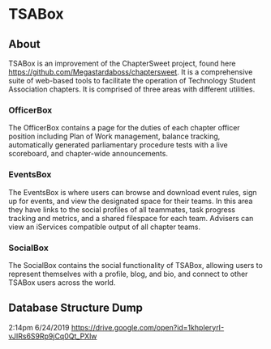 # TSABox

## About
TSABox is an improvement of the ChapterSweet project, found here https://github.com/Megastardaboss/chaptersweet.
It is a comprehensive suite of web-based tools to facilitate the operation of Technology Student Association chapters.
It is comprised of three areas with different utilities.

### OfficerBox
The OfficerBox contains a page for the duties of each chapter officer position including Plan of Work management, balance tracking, automatically generated parliamentary procedure tests with a live scoreboard, and chapter-wide announcements.

### EventsBox
The EventsBox is where users can browse and download event rules, sign up for events, and view the designated space for their teams. In this area they have links to the social profiles of all teammates, task progress tracking and metrics, and a shared filespace for each team. Advisers can view an iServices compatible output of all chapter teams.

### SocialBox
The SocialBox contains the social functionality of TSABox, allowing users to represent themselves with a profile, blog, and bio, and connect to other TSABox users across the world.

## Database Structure Dump
2:14pm 6/24/2019
https://drive.google.com/open?id=1khpIeryrI-vJIRs6S9Rp9jCq0Qt_PXlw
